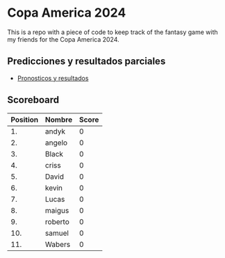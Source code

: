 # Copa America 2024

This is a repo with a piece of code to keep track of the fantasy game with my friends for the Copa America 2024.

## Predicciones y resultados parciales
- [Pronosticos y resultados](https://github.com/dasoto/polla/blob/main/master_plan.csv)
## Scoreboard

| Position | Nombre | Score |
| -------- | ------ | ----- |
|1. | andyk | 0 |
|2. | angelo | 0 |
|3. | Black | 0 |
|4. | criss | 0 |
|5. | David | 0 |
|6. | kevin | 0 |
|7. | Lucas | 0 |
|8. | maigus | 0 |
|9. | roberto | 0 |
|10. | samuel | 0 |
|11. | Wabers | 0 |
